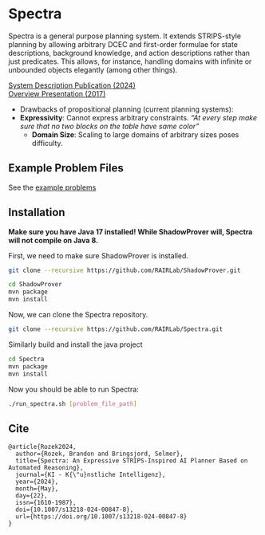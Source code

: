 # Spectra

Spectra is a general purpose planning system. It extends STRIPS-style planning by allowing arbitrary DCEC and first-order formulae for state descriptions, background knowledge, and action descriptions rather than just predicates. This allows, for instance, handling domains with infinite or unbounded objects elegantly (among other things). 

[System Description Publication (2024)](https://rdcu.be/dIJ7F)  
[Overview Presentation (2017)](https://drive.google.com/open?id=1RHulFDgASACBkjvl-8ZEidj50NbGmKPu)

 * Drawbacks of propositional planning (current planning systems): 
 * **Expressivity**: Cannot express arbitrary constraints.  *“At every step make sure that no two blocks on the table have same color”*
   * **Domain Size**: Scaling to large domains of arbitrary sizes poses difficulty. 

## Example Problem Files

See the [example problems](https://github.com/RAIRLab/Spectra/tree/master/src/main/resources/org/rairlab/planner/problems)

## Installation

**Make sure you have Java 17 installed! While ShadowProver will, Spectra will not compile on Java 8.**

First, we need to make sure ShadowProver is installed.

```bash
git clone --recursive https://github.com/RAIRLab/ShadowProver.git
```

```bash
cd ShadowProver
mvn package
mvn install
```

Now, we can clone the Spectra repository.

```bash
git clone --recursive https://github.com/RAIRLab/Spectra.git
```

Similarly build and install the java project

```bash
cd Spectra
mvn package
mvn install
```

Now you should be able to run Spectra:

```bash
./run_spectra.sh [problem_file_path]
```

## Cite
```
﻿@article{Rozek2024,
  author={Rozek, Brandon and Bringsjord, Selmer},
  title={Spectra: An Expressive STRIPS-Inspired AI Planner Based on Automated Reasoning},
  journal={KI - K{\"u}nstliche Intelligenz},
  year={2024},
  month={May},
  day={22},
  issn={1610-1987},
  doi={10.1007/s13218-024-00847-8},
  url={https://doi.org/10.1007/s13218-024-00847-8}
}
```
